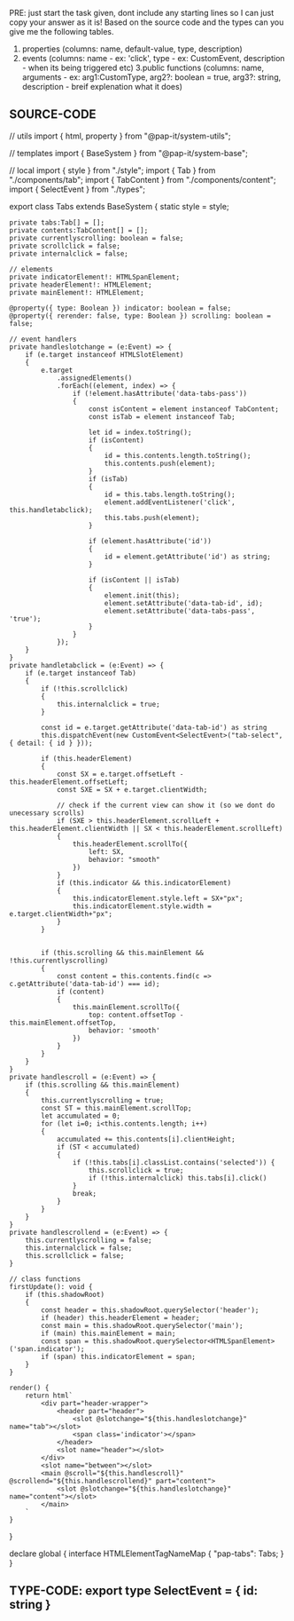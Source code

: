 PRE: just start the task given, dont include any starting lines so I can just copy your answer as it is!
 Based on the source code and the types can you give me the following tables.

1. properties (columns: name, default-value, type, description)
2. events (columns: name - ex: 'click', type - ex: CustomEvent<ClickEvent>, description - when its being triggered etc)
3.public functions (columns: name, arguments - ex: arg1:CustomType, arg2?: boolean = true, arg3?: string, description - breif explenation what it does)

## SOURCE-CODE

 // utils
import { html, property } from "@pap-it/system-utils";

// templates
import { BaseSystem } from "@pap-it/system-base";

// local
import { style } from "./style";
import { Tab } from "./components/tab";
import { TabContent } from "./components/content";
import { SelectEvent } from "./types";

export class Tabs extends BaseSystem {
    static style = style;

    private tabs:Tab[] = [];
    private contents:TabContent[] = [];
    private currentlyscrolling: boolean = false;
    private scrollclick = false;
    private internalclick = false;

    // elements 
    private indicatorElement!: HTMLSpanElement;
    private headerElement!: HTMLElement;
    private mainElement!: HTMLElement;

    @property({ type: Boolean }) indicator: boolean = false;
    @property({ rerender: false, type: Boolean }) scrolling: boolean = false;

    // event handlers
    private handleslotchange = (e:Event) => {
        if (e.target instanceof HTMLSlotElement)
        {
            e.target
                .assignedElements()
                .forEach((element, index) => {
                    if (!element.hasAttribute('data-tabs-pass'))
                    {
                        const isContent = element instanceof TabContent;
                        const isTab = element instanceof Tab;

                        let id = index.toString();
                        if (isContent) 
                        {
                            id = this.contents.length.toString();
                            this.contents.push(element);
                        }
                        if (isTab) 
                        {
                            id = this.tabs.length.toString();
                            element.addEventListener('click', this.handletabclick);
                            this.tabs.push(element);
                        }

                        if (element.hasAttribute('id'))
                        {
                            id = element.getAttribute('id') as string;
                        }

                        if (isContent || isTab)
                        {
                            element.init(this);
                            element.setAttribute('data-tab-id', id);
                            element.setAttribute('data-tabs-pass', 'true');
                        }
                    }
                });
        }
    }
    private handletabclick = (e:Event) => {
        if (e.target instanceof Tab)
        {
            if (!this.scrollclick)
            {
                this.internalclick = true;
            }

            const id = e.target.getAttribute('data-tab-id') as string
            this.dispatchEvent(new CustomEvent<SelectEvent>("tab-select", { detail: { id } }));

            if (this.headerElement)
            {
                const SX = e.target.offsetLeft - this.headerElement.offsetLeft;
                const SXE = SX + e.target.clientWidth;

                // check if the current view can show it (so we dont do unecessary scrolls)
                if (SXE > this.headerElement.scrollLeft + this.headerElement.clientWidth || SX < this.headerElement.scrollLeft)
                {
                    this.headerElement.scrollTo({
                        left: SX,
                        behavior: "smooth"
                    })
                }
                if (this.indicator && this.indicatorElement)
                {
                    this.indicatorElement.style.left = SX+"px";
                    this.indicatorElement.style.width = e.target.clientWidth+"px";
                }
            }


            if (this.scrolling && this.mainElement && !this.currentlyscrolling)
            {
                const content = this.contents.find(c => c.getAttribute('data-tab-id') === id);
                if (content)
                {
                    this.mainElement.scrollTo({
                        top: content.offsetTop - this.mainElement.offsetTop,
                        behavior: 'smooth'
                    })
                }
            }
        }
    }
    private handlescroll = (e:Event) => {
        if (this.scrolling && this.mainElement)
        {
            this.currentlyscrolling = true;
            const ST = this.mainElement.scrollTop;
            let accumulated = 0;
            for (let i=0; i<this.contents.length; i++)
            {
                accumulated += this.contents[i].clientHeight;
                if (ST < accumulated)
                {
                    if (!this.tabs[i].classList.contains('selected')) {
                        this.scrollclick = true;
                        if (!this.internalclick) this.tabs[i].click()
                    }
                    break;
                }
            }
        }
    }
    private handlescrollend = (e:Event) => {
        this.currentlyscrolling = false;
        this.internalclick = false;
        this.scrollclick = false;
    }

    // class functions
    firstUpdate(): void {
        if (this.shadowRoot)
        {
            const header = this.shadowRoot.querySelector('header');
            if (header) this.headerElement = header;
            const main = this.shadowRoot.querySelector('main');
            if (main) this.mainElement = main;
            const span = this.shadowRoot.querySelector<HTMLSpanElement>('span.indicator');
            if (span) this.indicatorElement = span;
        }
    }

    render() {
        return html`
            <div part="header-wrapper">
                <header part="header">
                    <slot @slotchange="${this.handleslotchange}" name="tab"></slot>
                    <span class='indicator'></span>
                </header>
                <slot name="header"></slot>
            </div>
            <slot name="between"></slot>
            <main @scroll="${this.handlescroll}" @scrollend="${this.handlescrollend}" part="content">
                <slot @slotchange="${this.handleslotchange}" name="content"></slot>
            </main>
        `
    }
}

declare global {
    interface HTMLElementTagNameMap {
        "pap-tabs": Tabs;
    }
}

## TYPE-CODE: export type SelectEvent = { id: string }
